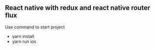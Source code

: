 ## React native with redux and react native router flux

Use command to start project

- yarn install
- yarn run ios